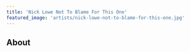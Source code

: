 ```yaml
---
title: 'Nick Lowe Not To Blame For This One'
featured_image: 'artists/nick-lowe-not-to-blame-for-this-one.jpg'
---
```


## About


